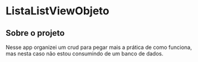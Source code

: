# ListaListViewObjeto
## Sobre o projeto
Nesse app organizei um crud para pegar mais a prática de como funciona, mas nesta caso não estou consumindo de um banco de dados. 
